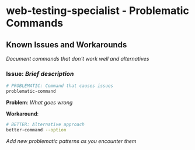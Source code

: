 # web-testing-specialist - Problematic Commands

## Known Issues and Workarounds
_Document commands that don't work well and alternatives_

### Issue: _Brief description_
```bash
# PROBLEMATIC: Command that causes issues
problematic-command
```

**Problem**: _What goes wrong_

**Workaround**:
```bash
# BETTER: Alternative approach
better-command --option
```

_Add new problematic patterns as you encounter them_
